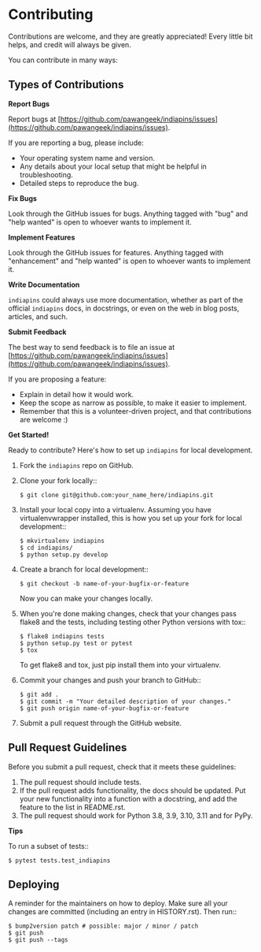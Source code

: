 # Contributing


Contributions are welcome, and they are greatly appreciated! Every little bit
helps, and credit will always be given.

You can contribute in many ways:

Types of Contributions
----------------------

**Report Bugs**

Report bugs at [https://github.com/pawangeek/indiapins/issues](https://github.com/pawangeek/indiapins/issues).

If you are reporting a bug, please include:

- Your operating system name and version.
- Any details about your local setup that might be helpful in troubleshooting.
- Detailed steps to reproduce the bug.

**Fix Bugs**

Look through the GitHub issues for bugs. Anything tagged with "bug" and "help
wanted" is open to whoever wants to implement it.

**Implement Features**

Look through the GitHub issues for features. Anything tagged with "enhancement"
and "help wanted" is open to whoever wants to implement it.

**Write Documentation**

`indiapins` could always use more documentation, whether as part of the
official `indiapins` docs, in docstrings, or even on the web in blog posts, articles, and such.

**Submit Feedback**

The best way to send feedback is to file an issue at [https://github.com/pawangeek/indiapins/issues](https://github.com/pawangeek/indiapins/issues).

If you are proposing a feature:

- Explain in detail how it would work.
- Keep the scope as narrow as possible, to make it easier to implement.
- Remember that this is a volunteer-driven project, and that contributions
  are welcome :)

**Get Started!**

Ready to contribute? Here's how to set up `indiapins` for local development.

1. Fork the `indiapins` repo on GitHub.
2. Clone your fork locally::
    ```
    $ git clone git@github.com:your_name_here/indiapins.git
    ```
3. Install your local copy into a virtualenv. Assuming you have virtualenvwrapper installed, this is how you set up your fork for local development::
    ```
    $ mkvirtualenv indiapins
    $ cd indiapins/
    $ python setup.py develop
    ```
4. Create a branch for local development::
    ```
    $ git checkout -b name-of-your-bugfix-or-feature
    ```
   Now you can make your changes locally.

5. When you're done making changes, check that your changes pass flake8 and the
   tests, including testing other Python versions with tox::
    ```
    $ flake8 indiapins tests
    $ python setup.py test or pytest
    $ tox
    ```
   To get flake8 and tox, just pip install them into your virtualenv.

6. Commit your changes and push your branch to GitHub::
    ```
    $ git add .
    $ git commit -m "Your detailed description of your changes."
    $ git push origin name-of-your-bugfix-or-feature
    ```
7. Submit a pull request through the GitHub website.

**Pull Request Guidelines**
---------------------------

Before you submit a pull request, check that it meets these guidelines:

1. The pull request should include tests.
2. If the pull request adds functionality, the docs should be updated. Put
   your new functionality into a function with a docstring, and add the
   feature to the list in README.rst.
3. The pull request should work for Python 3.8, 3.9, 3.10, 3.11 and for PyPy.

**Tips**

To run a subset of tests::
```
$ pytest tests.test_indiapins
```
**Deploying**
------------

A reminder for the maintainers on how to deploy.
Make sure all your changes are committed (including an entry in HISTORY.rst).
Then run::
```
$ bump2version patch # possible: major / minor / patch
$ git push
$ git push --tags
```
